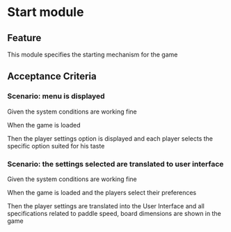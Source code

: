 # Start module

## Feature

This module specifies the starting mechanism for the game

## Acceptance Criteria

### Scenario: menu is displayed

Given the system conditions are working fine

When the game is loaded

Then the player settings option is displayed and
each player selects the specific option
suited for his taste

### Scenario: the settings selected are translated to user interface

Given the system conditions are working fine

When the game is loaded and the players select their preferences

Then the player settings are translated into the User Interface
and all specifications related to paddle speed, board dimensions
are shown in the game



